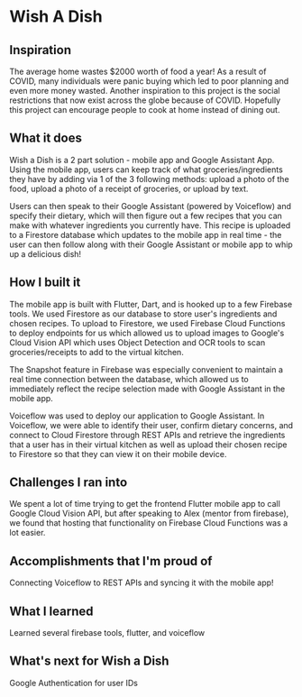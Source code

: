 # Wish A Dish
## Inspiration
The average home wastes $2000 worth of food a year! As a result of COVID, many individuals were panic buying which led to poor planning and even more money wasted. Another inspiration to this project is the social restrictions that now exist across the globe because of COVID. Hopefully this project can encourage people to cook at home instead of dining out.

## What it does
Wish a Dish is a 2 part solution - mobile app and Google Assistant App. Using the mobile app, users can keep track of what groceries/ingredients they have by adding via 1 of the 3 following methods: upload a photo of the food, upload a photo of a receipt of groceries, or upload by text.

Users can then speak to their Google Assistant (powered by Voiceflow) and specify their dietary, which will then figure out a few recipes that you can make with whatever ingredients you currently have. This recipe is uploaded to a Firestore database which updates to the mobile app in real time - the user can then follow along with their Google Assistant or mobile app to whip up a delicious dish!

## How I built it
The mobile app is built with Flutter, Dart, and is hooked up to a few Firebase tools. We used Firestore as our database to store user's ingredients and chosen recipes. To upload to Firestore, we used Firebase Cloud Functions to deploy endpoints for us which allowed us to upload images to Google's Cloud Vision API which uses Object Detection and OCR tools to scan groceries/receipts to add to the virtual kitchen. 

The Snapshot feature in Firebase was especially convenient to maintain a real time connection between the database, which allowed us to immediately reflect the recipe selection made with Google Assistant in the mobile app. 

Voiceflow was used to deploy our application to Google Assistant. In Voiceflow, we were able to identify their user, confirm dietary concerns, and connect to Cloud Firestore through REST APIs and retrieve the ingredients that a user has in their virtual kitchen as well as upload their chosen recipe to Firestore so that they can view it on their mobile device. 

## Challenges I ran into
We spent a lot of time trying to get the frontend Flutter mobile app to call Google Cloud Vision API, but after speaking to Alex (mentor from firebase), we found that hosting that functionality on Firebase Cloud Functions was a lot easier. 

## Accomplishments that I'm proud of
Connecting Voiceflow to REST APIs and syncing it with the mobile app!

## What I learned
Learned several firebase tools, flutter, and voiceflow

## What's next for Wish a Dish
Google Authentication for user IDs
